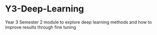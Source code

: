 # Y3-Deep-Learning
Year 3 Semester 2 module to explore deep learning methods and how to improve results through fine tuning
